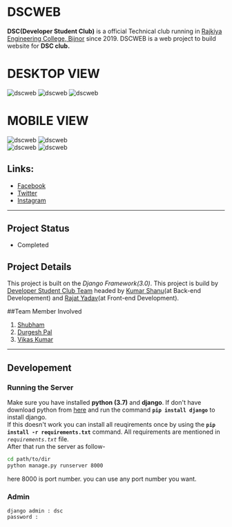 # DSCWEB

  **DSC(Developer Student Club)** is a official Technical club running in [Rajkiya Engineering College, Bijnor](http://recb.ac.in/) since 2019. DSCWEB is a web project to build website for **DSC club.**

# DESKTOP VIEW
  ![dscweb](p1.png)    ![dscweb](p2.png)       ![dscweb](p3.png)


# MOBILE VIEW

![dscweb](m1.jpeg)    ![dscweb](m2.jpeg)    
![dscweb](m3.jpeg)    ![dscweb](m4.jpeg)       




## Links:

- [Facebook](https://www.facebook.com/dscrecbijnor/)
- [Twitter](https://twitter.com/DscRec)
- [Instagram](https://www.instagram.com/dscrecbijnor/?igshid=b8dp92k5qnhu)

---

## Project Status

- Completed

## Project Details

This project is built on the *Django Framework(3.0)*. This project is build by [Developer Student Club Team](https://www.dscrecbijnor.com) headed by [Kumar Shanu](https://github.com/its-Kumar)(at Back-end Developement) and [Rajat Yadav](https://github.com/rajatyadav8540/)(at Front-end Development).

##Team Member Involved
1. [Shubham](https://www.facebook.com/shubham.kanaujiya.75641)
2. [Durgesh Pal](https://www.facebook.com/profile.php?id=100006648767928)
3. [Vikas Kumar](https://www.facebook.com/feelthecoder)


---

## Developement

### Running the Server

Make sure you have installed **python (3.7)** and **django**. If don't have download python from [here](https://python.org/) and run the command **` pip install django `** to install django.\
If this doesn't work you can install all reuqirements once by using the **` pip install -r requirements.txt `** command. All requirements are mentioned in *`requirements.txt`* file.\
After that run the server as follow-

```bash
cd path/to/dir
python manage.py runserver 8000
```

here 8000 is port number. you can use any port number you want.

### Admin

    django admin : dsc
    password :
